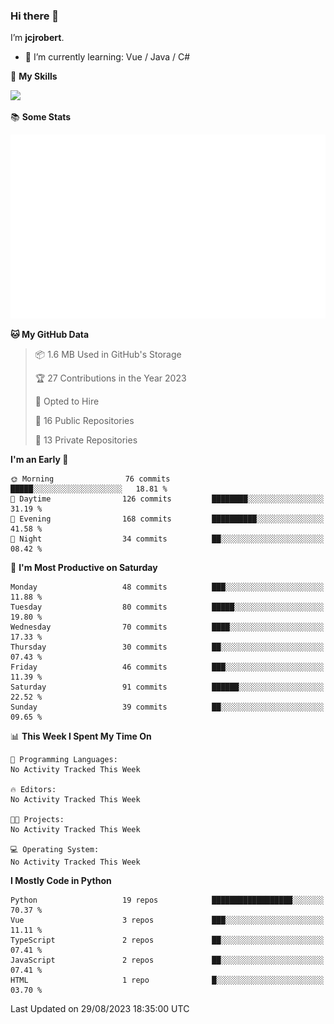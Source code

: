 ### Hi there 👋

I’m **jcjrobert**.

- 🌱 I’m currently learning: Vue / Java / C#

🌟 **My Skills**

![](https://img.shields.io/badge/-Python-3e74a2?style=flat-square&logo=Python&logoColor=fff)

📚 **Some Stats**

![](https://github.com/jcjrobert/github-stats/blob/master/generated/overview.svg)

<!--START_SECTION:waka-->
**🐱 My GitHub Data** 

> 📦 1.6 MB Used in GitHub's Storage 
 > 
> 🏆 27 Contributions in the Year 2023
 > 
> 💼 Opted to Hire
 > 
> 📜 16 Public Repositories 
 > 
> 🔑 13 Private Repositories 
 > 
**I'm an Early 🐤** 

```text
🌞 Morning                76 commits          █████░░░░░░░░░░░░░░░░░░░░   18.81 % 
🌆 Daytime                126 commits         ████████░░░░░░░░░░░░░░░░░   31.19 % 
🌃 Evening                168 commits         ██████████░░░░░░░░░░░░░░░   41.58 % 
🌙 Night                  34 commits          ██░░░░░░░░░░░░░░░░░░░░░░░   08.42 % 
```
📅 **I'm Most Productive on Saturday** 

```text
Monday                   48 commits          ███░░░░░░░░░░░░░░░░░░░░░░   11.88 % 
Tuesday                  80 commits          █████░░░░░░░░░░░░░░░░░░░░   19.80 % 
Wednesday                70 commits          ████░░░░░░░░░░░░░░░░░░░░░   17.33 % 
Thursday                 30 commits          ██░░░░░░░░░░░░░░░░░░░░░░░   07.43 % 
Friday                   46 commits          ███░░░░░░░░░░░░░░░░░░░░░░   11.39 % 
Saturday                 91 commits          ██████░░░░░░░░░░░░░░░░░░░   22.52 % 
Sunday                   39 commits          ██░░░░░░░░░░░░░░░░░░░░░░░   09.65 % 
```


📊 **This Week I Spent My Time On** 

```text
💬 Programming Languages: 
No Activity Tracked This Week

🔥 Editors: 
No Activity Tracked This Week

🐱‍💻 Projects: 
No Activity Tracked This Week

💻 Operating System: 
No Activity Tracked This Week
```

**I Mostly Code in Python** 

```text
Python                   19 repos            ██████████████████░░░░░░░   70.37 % 
Vue                      3 repos             ███░░░░░░░░░░░░░░░░░░░░░░   11.11 % 
TypeScript               2 repos             ██░░░░░░░░░░░░░░░░░░░░░░░   07.41 % 
JavaScript               2 repos             ██░░░░░░░░░░░░░░░░░░░░░░░   07.41 % 
HTML                     1 repo              █░░░░░░░░░░░░░░░░░░░░░░░░   03.70 % 
```




 Last Updated on 29/08/2023 18:35:00 UTC
<!--END_SECTION:waka-->
